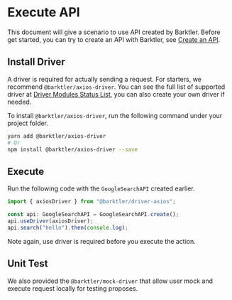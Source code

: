 # Execute API

This document will give a scenario to use API created by Barktler. Before get started, you can try to create an API with Barktler, see [Create an API](./create-an-api.md).

## Install Driver

A driver is required for actually sending a request. For starters, we recommend `@barktler/axios-driver`. You can see the full list of supported driver at [Driver Modules Status List](../modules/driver.md), you can also create your own driver if needed.

To install `@barktler/axios-driver`, run the following command under your project folder.

```sh
yarn add @barktler/axios-driver
# Or
npm install @barktler/axios-driver --save
```

## Execute

Run the following code with the `GoogleSearchAPI` created earlier.

```ts
import { axiosDriver } from "@barktler/driver-axios";

const api: GoogleSearchAPI = GoogleSearchAPI.create();
api.useDriver(axiosDriver);
api.search("hello").then(console.log);
```

Note again, use driver is required before you execute the action.

## Unit Test

We also provided the `@barktler/mock-driver` that allow user mock and execute request locally for testing proposes.
